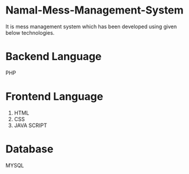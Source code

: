 # Namal-Mess-Management-System
It is mess management system which has been developed using given below technologies.
# Backend Language
PHP
# Frontend Language
1. HTML
2. CSS
3. JAVA SCRIPT
# Database
MYSQL

